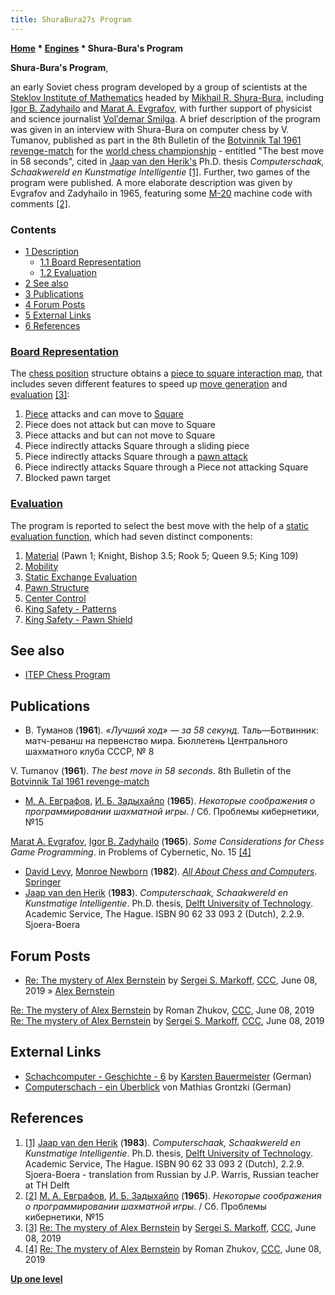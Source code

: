```yaml
---
title: ShuraBura27s Program
---
```

**[Home](Home "Home") \* [Engines](Engines "Engines") \* Shura-Bura's Program**


**Shura-Bura's Program**,  

an early Soviet chess program developed by a group of scientists at the [Steklov Institute of Mathematics](https://en.wikipedia.org/wiki/Steklov_Institute_of_Mathematics) headed by [Mikhail R. Shura-Bura](Mikhail_R._Shura-Bura "Mikhail R. Shura-Bura"), including [Igor B. Zadyhailo](index.php?title=Igor_B._Zadyhailo&action=edit&redlink=1 "Igor B. Zadyhailo (page does not exist)") and [Marat A. Evgrafov](index.php?title=Marat_A._Evgrafov&action=edit&redlink=1 "Marat A. Evgrafov (page does not exist)"), with further support of physicist and science journalist [Volʹdemar Smilga](index.php?title=Vol%CA%B9demar_Smilga&action=edit&redlink=1 "Volʹdemar Smilga (page does not exist)"). A brief description of the program was given in an interview with Shura-Bura on computer chess by V. Tumanov, published as part in the 8th Bulletin of the [Botvinnik Tal 1961 revenge-match](https://en.wikipedia.org/wiki/World_Chess_Championship_1961) for the [world chess championship](https://en.wikipedia.org/wiki/World_Chess_Championship) - entitled "The best move in 58 seconds", cited in [Jaap van den Herik's](Jaap_van_den_Herik "Jaap van den Herik") Ph.D. thesis *Computerschaak, Schaakwereld en Kunstmatige Intelligentie* <a id="cite-note-1" href="#cite-ref-1">[1]</a>. Further, two games of the program were published. A more elaborate description was given by Evgrafov and Zadyhailo in 1965, featuring some [M-20](M-20 "M-20") machine code with comments <a id="cite-note-2" href="#cite-ref-2">[2]</a>.



### Contents


* [1 Description](#description)
	+ [1.1 Board Representation](#board-representation)
	+ [1.2 Evaluation](#evaluation)
* [2 See also](#see-also)
* [3 Publications](#publications)
* [4 Forum Posts](#forum-posts)
* [5 External Links](#external-links)
* [6 References](#references)






### [Board Representation](Board_Representation "Board Representation")


The [chess position](Chess_Position "Chess Position") structure obtains a [piece to square interaction map](Attack_and_Defend_Maps "Attack and Defend Maps"), that includes seven different features to speed up [move generation](Move_Generation "Move Generation") and [evaluation](Evaluation "Evaluation") <a id="cite-note-3" href="#cite-ref-3">[3]</a>:



1. [Piece](Pieces "Pieces") attacks and can move to [Square](Squares "Squares")
2. Piece does not attack but can move to Square
3. Piece attacks and but can not move to Square
4. Piece indirectly attacks Square through a sliding piece
5. Piece indirectly attacks Square through a [pawn attack](Pawn_Attacks_(Bitboards) "Pawn Attacks (Bitboards)")
6. Piece indirectly attacks Square through a Piece not attacking Square
7. Blocked pawn target


### [Evaluation](Evaluation "Evaluation")


The program is reported to select the best move with the help of a [static evaluation function](Evaluation "Evaluation"), which had seven distinct components:



1. [Material](Material "Material") (Pawn 1; Knight, Bishop 3.5; Rook 5; Queen 9.5; King 109)
2. [Mobility](Mobility "Mobility")
3. [Static Exchange Evaluation](Static_Exchange_Evaluation "Static Exchange Evaluation")
4. [Pawn Structure](Pawn_Structure "Pawn Structure")
5. [Center Control](Center_Control "Center Control")
6. [King Safety - Patterns](King_Safety#Patterns "King Safety")
7. [King Safety - Pawn Shield](King_Safety#PawnShield "King Safety")


## See also


* [ITEP Chess Program](ITEP_Chess_Program "ITEP Chess Program")


## Publications


* В. Туманов (**1961**). *«Лучший ход» — за 58 секунд*. Таль—Ботвинник: матч-реванш на первенство мира. Бюллетень Центрального шахматного клуба СССР, № 8


 V. Tumanov (**1961**). *The best move in 58 seconds*. 8th Bulletin of the [Botvinnik Tal 1961 revenge-match](https://en.wikipedia.org/wiki/World_Chess_Championship_1961)
* [М. А. Евграфов](index.php?title=Marat_A._Evgrafov&action=edit&redlink=1 "Marat A. Evgrafov (page does not exist)"), [И. Б. Задыхайло](index.php?title=Igor_B._Zadyhailo&action=edit&redlink=1 "Igor B. Zadyhailo (page does not exist)") (**1965**). *Некоторые соображения о программировании шахматной игры*. / Сб. Проблемы кибернетики, №15


 [Marat A. Evgrafov](index.php?title=Marat_A._Evgrafov&action=edit&redlink=1 "Marat A. Evgrafov (page does not exist)"), [Igor B. Zadyhailo](index.php?title=Igor_B._Zadyhailo&action=edit&redlink=1 "Igor B. Zadyhailo (page does not exist)") (**1965**). *Some Considerations for Chess Game Programming*. in Problems of Cybernetic, No. 15 <a id="cite-note-4" href="#cite-ref-4">[4]</a>
* [David Levy](David_Levy "David Levy"), [Monroe Newborn](Monroe_Newborn "Monroe Newborn") (**1982**). *[All About Chess and Computers](http://link.springer.com/book/10.1007/978-3-642-85538-2)*. [Springer](https://en.wikipedia.org/wiki/Springer_Science%2BBusiness_Media)
* [Jaap van den Herik](Jaap_van_den_Herik "Jaap van den Herik") (**1983**). *Computerschaak, Schaakwereld en Kunstmatige Intelligentie*. Ph.D. thesis, [Delft University of Technology](Delft_University_of_Technology "Delft University of Technology"). Academic Service, The Hague. ISBN 90 62 33 093 2 (Dutch), 2.2.9. Sjoera-Boera


## Forum Posts


* [Re: The mystery of Alex Bernstein](http://www.talkchess.com/forum3/viewtopic.php?f=2&t=70939&start=5) by [Sergei S. Markoff](Sergei_Markoff "Sergei Markoff"), [CCC](CCC "CCC"), June 08, 2019 » [Alex Bernstein](Alex_Bernstein "Alex Bernstein")


 [Re: The mystery of Alex Bernstein](http://www.talkchess.com/forum3/viewtopic.php?f=2&t=70939&start=8) by Roman Zhukov, [CCC](CCC "CCC"), June 08, 2019
 [Re: The mystery of Alex Bernstein](http://www.talkchess.com/forum3/viewtopic.php?f=2&t=70939&start=12) by [Sergei S. Markoff](Sergei_Markoff "Sergei Markoff"), [CCC](CCC "CCC"), June 08, 2019
## External Links


* [Schachcomputer - Geschichte - 6](http://www.schachcomputer.at/gesch6.htm) by [Karsten Bauermeister](Karsten_Bauermeister "Karsten Bauermeister") (German)
* [Computerschach - ein Überblick](http://www.dsk1931ev.de/Computerschach/computer.htm) von Mathias Grontzki (German)


## References


1. <a id="cite-ref-1" href="#cite-note-1">[1]</a> [Jaap van den Herik](Jaap_van_den_Herik "Jaap van den Herik") (**1983**). *Computerschaak, Schaakwereld en Kunstmatige Intelligentie*. Ph.D. thesis, [Delft University of Technology](Delft_University_of_Technology "Delft University of Technology"). Academic Service, The Hague. ISBN 90 62 33 093 2 (Dutch), 2.2.9. Sjoera-Boera - translation from Russian by J.P. Warris, Russian teacher at TH Delft
2. <a id="cite-ref-2" href="#cite-note-2">[2]</a> [М. А. Евграфов](index.php?title=Marat_A._Evgrafov&action=edit&redlink=1 "Marat A. Evgrafov (page does not exist)"), [И. Б. Задыхайло](index.php?title=Igor_B._Zadyhailo&action=edit&redlink=1 "Igor B. Zadyhailo (page does not exist)") (**1965**). *Некоторые соображения о программировании шахматной игры*. / Сб. Проблемы кибернетики, №15
3. <a id="cite-ref-3" href="#cite-note-3">[3]</a> [Re: The mystery of Alex Bernstein](http://www.talkchess.com/forum3/viewtopic.php?f=2&t=70939&start=12) by [Sergei S. Markoff](Sergei_Markoff "Sergei Markoff"), [CCC](CCC "CCC"), June 08, 2019
4. <a id="cite-ref-4" href="#cite-note-4">[4]</a> [Re: The mystery of Alex Bernstein](http://www.talkchess.com/forum3/viewtopic.php?f=2&t=70939&start=8) by Roman Zhukov, [CCC](CCC "CCC"), June 08, 2019

**[Up one level](Engines "Engines")**







 
